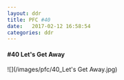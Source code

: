 ```yaml
---
layout: ddr
title: PFC #40
date:   2017-02-12 16:58:54
categories: ddr
---
```

#### **#40** Let's Get Away
![](/images/pfc/40_Let's Get Away.jpg)
